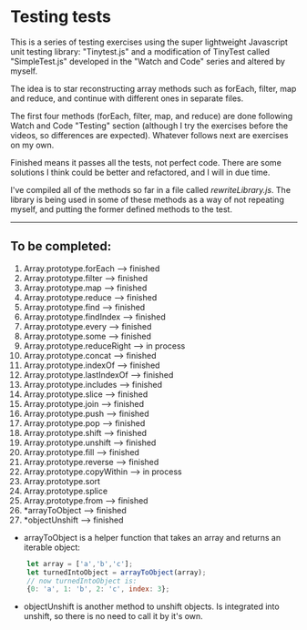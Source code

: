 Testing tests
=======================================

This is a series of testing exercises using the super lightweight Javascript unit testing library: "Tinytest.js" and a modification of TinyTest called "SimpleTest.js" developed in the "Watch and Code" series and altered by myself.


The idea is to star reconstructing array methods such as forEach, filter, map and reduce, and continue with different ones in separate files.


The first four methods (forEach, filter, map, and reduce) are done following Watch and Code "Testing" section (although I try the exercises before the videos, so differences are expected). Whatever follows next are exercises on my own.


Finished means it passes all the tests, not perfect code. There are some solutions I think could be better and refactored, and I will in due time.


I've compiled all of the methods so far in a file called *rewriteLibrary.js*. The library is being used in some of these methods as a way of not repeating myself, and putting the former defined methods to the test.

--------------
## To be completed:
1. Array.prototype.forEach --> finished
2. Array.prototype.filter --> finished
3. Array.prototype.map --> finished
4. Array.prototype.reduce --> finished
5. Array.prototype.find --> finished
6. Array.prototype.findIndex --> finished
7. Array.prototype.every --> finished
8. Array.prototype.some --> finished
9. Array.prototype.reduceRight --> in process
10. Array.prototype.concat --> finished
11. Array.prototype.indexOf --> finished
12. Array.prototype.lastIndexOf --> finished 
13. Array.prototype.includes --> finished
14. Array.prototype.slice --> finished
15. Array.prototype.join --> finished
16. Array.prototype.push --> finished
17. Array.prototype.pop --> finished
18. Array.prototype.shift --> finished
19. Array.prototype.unshift --> finished
20. Array.prototype.fill --> finished
21. Array.prototype.reverse --> finished
22. Array.prototype.copyWithin --> in process
23. Array.prototype.sort
24. Array.prototype.splice
25. Array.prototype.from --> finished
26. *arrayToObject --> finished
26. *objectUnshift --> finished

* arrayToObject is a helper function that takes an  array and returns an iterable object:
```javascript
    let array = ['a','b','c'];
    let turnedIntoObject = arrayToObject(array);
    // now turnedIntoObject is:
    {0: 'a', 1: 'b', 2: 'c', index: 3};
```
* objectUnshift is another method to unshift objects. Is integrated into unshift, so there is no need to call it by it's own.

